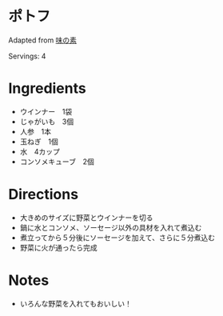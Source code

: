 
# ポトフ

Adapted from [味の素](https://park.ajinomoto.co.jp/recipe/card/703695/)

Servings: 4

# Ingredients
- ウインナー　1袋
- じゃがいも　3個
- 人参　1本
- 玉ねぎ　1個
- 水　4カップ
- コンソメキューブ　2個
# Directions
- 大きめのサイズに野菜とウインナーを切る
- 鍋に水とコンソメ、ソーセージ以外の具材を入れて煮込む
- 煮立ってから５分後にソーセージを加えて、さらに５分煮込む
- 野菜に火が通ったら完成

# Notes
- いろんな野菜を入れてもおいしい！
